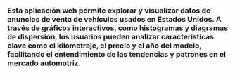 ### Esta aplicación web permite explorar y visualizar datos de anuncios de venta de vehículos usados en Estados Unidos. A través de gráficos interactivos, como histogramas y diagramas de dispersión, los usuarios pueden analizar características clave como el kilometraje, el precio y el año del modelo, facilitando el entendimiento de las tendencias y patrones en el mercado automotriz.

